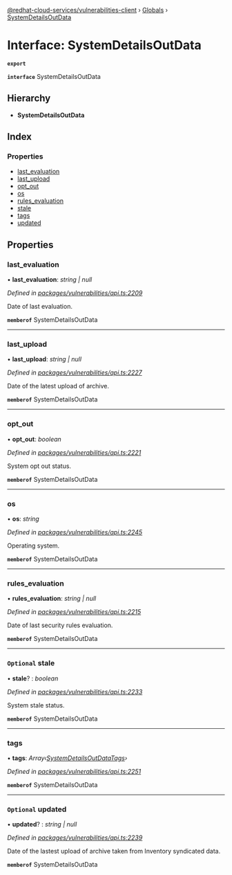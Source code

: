 [@redhat-cloud-services/vulnerabilities-client](../README.md) › [Globals](../globals.md) › [SystemDetailsOutData](systemdetailsoutdata.md)

# Interface: SystemDetailsOutData

**`export`** 

**`interface`** SystemDetailsOutData

## Hierarchy

* **SystemDetailsOutData**

## Index

### Properties

* [last_evaluation](systemdetailsoutdata.md#last_evaluation)
* [last_upload](systemdetailsoutdata.md#last_upload)
* [opt_out](systemdetailsoutdata.md#opt_out)
* [os](systemdetailsoutdata.md#os)
* [rules_evaluation](systemdetailsoutdata.md#rules_evaluation)
* [stale](systemdetailsoutdata.md#optional-stale)
* [tags](systemdetailsoutdata.md#tags)
* [updated](systemdetailsoutdata.md#optional-updated)

## Properties

###  last_evaluation

• **last_evaluation**: *string | null*

*Defined in [packages/vulnerabilities/api.ts:2209](https://github.com/RedHatInsights/javascript-clients/blob/master/packages/vulnerabilities/api.ts#L2209)*

Date of last evaluation.

**`memberof`** SystemDetailsOutData

___

###  last_upload

• **last_upload**: *string | null*

*Defined in [packages/vulnerabilities/api.ts:2227](https://github.com/RedHatInsights/javascript-clients/blob/master/packages/vulnerabilities/api.ts#L2227)*

Date of the latest upload of archive.

**`memberof`** SystemDetailsOutData

___

###  opt_out

• **opt_out**: *boolean*

*Defined in [packages/vulnerabilities/api.ts:2221](https://github.com/RedHatInsights/javascript-clients/blob/master/packages/vulnerabilities/api.ts#L2221)*

System opt out status.

**`memberof`** SystemDetailsOutData

___

###  os

• **os**: *string*

*Defined in [packages/vulnerabilities/api.ts:2245](https://github.com/RedHatInsights/javascript-clients/blob/master/packages/vulnerabilities/api.ts#L2245)*

Operating system.

**`memberof`** SystemDetailsOutData

___

###  rules_evaluation

• **rules_evaluation**: *string | null*

*Defined in [packages/vulnerabilities/api.ts:2215](https://github.com/RedHatInsights/javascript-clients/blob/master/packages/vulnerabilities/api.ts#L2215)*

Date of last security rules evaluation.

**`memberof`** SystemDetailsOutData

___

### `Optional` stale

• **stale**? : *boolean*

*Defined in [packages/vulnerabilities/api.ts:2233](https://github.com/RedHatInsights/javascript-clients/blob/master/packages/vulnerabilities/api.ts#L2233)*

System stale status.

**`memberof`** SystemDetailsOutData

___

###  tags

• **tags**: *Array‹[SystemDetailsOutDataTags](systemdetailsoutdatatags.md)›*

*Defined in [packages/vulnerabilities/api.ts:2251](https://github.com/RedHatInsights/javascript-clients/blob/master/packages/vulnerabilities/api.ts#L2251)*

**`memberof`** SystemDetailsOutData

___

### `Optional` updated

• **updated**? : *string | null*

*Defined in [packages/vulnerabilities/api.ts:2239](https://github.com/RedHatInsights/javascript-clients/blob/master/packages/vulnerabilities/api.ts#L2239)*

Date of the lastest upload of archive taken from Inventory syndicated data.

**`memberof`** SystemDetailsOutData
